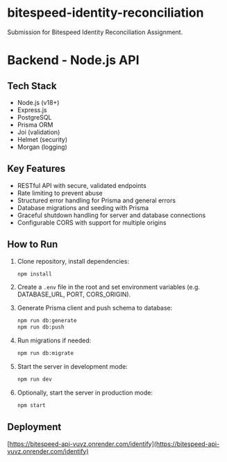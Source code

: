 # bitespeed-identity-reconciliation
Submission for Bitespeed Identity Reconciliation Assignment. 

# Backend - Node.js API
## Tech Stack
- Node.js (v18+)
- Express.js
- PostgreSQL
- Prisma ORM
- Joi (validation)
- Helmet (security)
- Morgan (logging)

## Key Features
- RESTful API with secure, validated endpoints
- Rate limiting to prevent abuse
- Structured error handling for Prisma and general errors
- Database migrations and seeding with Prisma
- Graceful shutdown handling for server and database connections
- Configurable CORS with support for multiple origins
  
## How to Run

1. Clone repository, install dependencies:

   ```bash
   npm install
   ```
2. Create a `.env` file in the root and set environment variables (e.g. DATABASE_URL, PORT, CORS_ORIGIN).
3. Generate Prisma client and push schema to database:

   ```bash
   npm run db:generate
   npm run db:push
   ```
4. Run migrations if needed:

   ```bash
   npm run db:migrate
   ```
5. Start the server in development mode:

   ```bash
   npm run dev
   ```
6. Optionally, start the server in production mode:
   ```bash
   npm start
   ```
## Deployment
[https://bitespeed-api-vuvz.onrender.com/identify](https://bitespeed-api-vuvz.onrender.com/identify)

